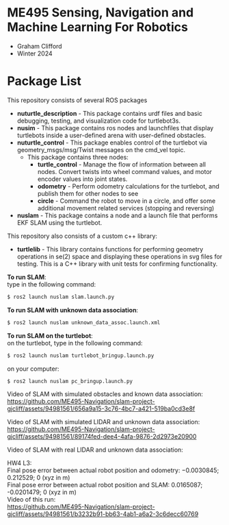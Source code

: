 # ME495 Sensing, Navigation and Machine Learning For Robotics
* Graham Clifford
* Winter 2024
# Package List
This repository consists of several ROS packages
- **nuturtle_description** - This package contains urdf files and basic debugging, testing, and visualization code for turtlebot3s.
- **nusim** - This package contains ros nodes and launchfiles that display turtlebots inside a user-defined arena with user-defined obstacles.
- **nuturtle_control** - This package enables control of the turtlebot via geometry_msgs/msg/Twist messages on the cmd_vel topic.
    - This package contains three nodes:
        * **turtle_control** - Manage the flow of information between all nodes. Convert twists into wheel command values, and motor encoder values into joint states.
        * **odometry** - Perform odometry calculations for the turtlebot, and publish them for other nodes to see
        * **circle** - Command the robot to move in a circle, and offer some additional movement related services (stopping and reversing)
- **nuslam** - This package contains a node and a launch file that performs EKF SLAM using the turtlebot.

This repository also consists of a custom c++ library:
- **turtlelib** - This library contains functions for performing geometry operations in se(2) space and displaying these operations in svg files for testing. This is a C++ library with unit tests for confirming functionality.

**To run SLAM**:  
type in the following command:
```bash
$ ros2 launch nuslam slam.launch.py
```

**To run SLAM with unknown data association**:
```bash
$ ros2 launch nuslam unknown_data_assoc.launch.xml
```

**To run SLAM on the turtlebot**:  
on the turtlebot, type in the following command:
```bash
$ ros2 launch nuslam turtlebot_bringup.launch.py
```  

on your computer:
```bash
$ ros2 launch nuslam pc_bringup.launch.py
```

Video of SLAM with simulated obstacles and known data association:
https://github.com/ME495-Navigation/slam-project-gjcliff/assets/94981561/656a9a15-3c76-4bc7-a421-519ba0cd3e8f

Video of SLAM with simulated LIDAR and unknown data association:
https://github.com/ME495-Navigation/slam-project-gjcliff/assets/94981561/89174fed-dee4-4afa-9876-2d2973e20900

Video of SLAM with real LIDAR and unknown data association:

HW4 L3:  
Final pose error between actual robot position and odometry: −0.0030845; 0.212529; 0 (xyz in m)  
Final pose error between actual robot position and SLAM: 0.0165087; -0.0201479; 0 (xyz in m)  
Video of this run:  
https://github.com/ME495-Navigation/slam-project-gjcliff/assets/94981561/b3232b91-bb63-4ab1-a6a2-3c6decc60769

